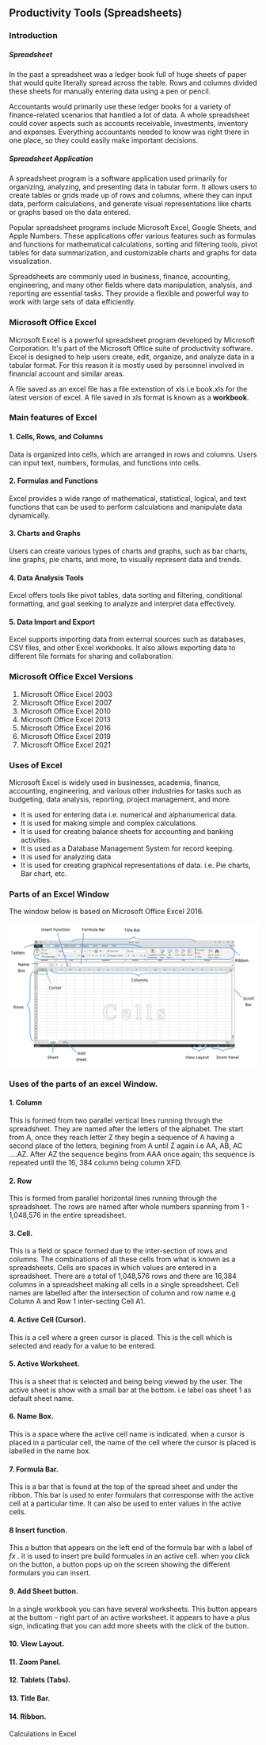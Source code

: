 ## Productivity Tools (Spreadsheets)

### Introduction

##### Spreadsheet

In the past a spreadsheet was a ledger book full of huge sheets of paper that would quite literally spread across the table. Rows and columns divided these sheets for manually entering data using a pen or pencil.

Accountants would primarily use these ledger books for a variety of finance-related scenarios that handled a lot of data. A whole spreadsheet could cover aspects such as accounts receivable, investments, inventory and expenses. Everything accountants needed to know was right there in one place, so they could easily make important decisions.

##### Spreadsheet Application 
A spreadsheet program is a software application used primarily for organizing, analyzing, and presenting data in tabular form. It allows users to create tables or grids made up of rows and columns, where they can input data, perform calculations, and generate visual representations like charts or graphs based on the data entered.

Popular spreadsheet programs include Microsoft Excel, Google Sheets, and Apple Numbers. These applications offer various features such as formulas and functions for mathematical calculations, sorting and filtering tools, pivot tables for data summarization, and customizable charts and graphs for data visualization.

Spreadsheets are commonly used in business, finance, accounting, engineering, and many other fields where data manipulation, analysis, and reporting are essential tasks. They provide a flexible and powerful way to work with large sets of data efficiently.

### Microsoft Office Excel

Microsoft Excel is a powerful spreadsheet program developed by Microsoft Corporation. It's part of the Microsoft Office suite of productivity software. Excel is designed to help users create, edit, organize, and analyze data in a tabular format. For this reason it is mostly used by personnel involved in financial account and similar areas.

A file saved as an excel file has a file extenstion of xls i.e book.xls for the latest version of excel. A file saved in xls format is known as a **workbook**.

### Main features of Excel

#### 1. Cells, Rows, and Columns
Data is organized into cells, which are arranged in rows and columns. Users can input text, numbers, formulas, and functions into cells.

#### 2. Formulas and Functions
Excel provides a wide range of mathematical, statistical, logical, and text functions that can be used to perform calculations and manipulate data dynamically.

#### 3. Charts and Graphs
Users can create various types of charts and graphs, such as bar charts, line graphs, pie charts, and more, to visually represent data and trends.

#### 4. Data Analysis Tools
Excel offers tools like pivot tables, data sorting and filtering, conditional formatting, and goal seeking to analyze and interpret data effectively.

#### 5. Data Import and Export
Excel supports importing data from external sources such as databases, CSV files, and other Excel workbooks. It also allows exporting data to different file formats for sharing and collaboration.

### Microsoft Office Excel Versions 
1. Microsoft Office Excel 2003
2. Microsoft Office Excel 2007
3. Microsoft Office Excel 2010
4. Microsoft Office Excel 2013
5. Microsoft Office Excel 2016
6. Microsoft Office Excel 2019
7. Microsoft Office Excel 2021

### Uses of Excel

Microsoft Excel is widely used in businesses, academia, finance, accounting, engineering, and various other industries for tasks such as budgeting, data analysis, reporting, project management, and more.

- It is used for entering data i.e. numerical and alphanumerical data.
- It is used for making simple and complex calculations.
- It is used for creating balance sheets for accounting and banking activities.
- It is used as a Database Management System for record keeping.
- It is used for analyzing data
- It is used for creating graphical representations of data.  i.e. Pie charts, Bar chart, etc.
### Parts of an Excel Window

The window below is based on Microsoft Office Excel 2016.

![Excel Window](image.png)

### Uses of the parts of an excel Window.

#### 1. Column
This is formed from two parallel vertical lines running through the spreadsheet. They are named after the letters of the alphabet. The start from A, once they reach letter Z they begin a sequence of A having a second place of the letters, begining from A until Z again i.e AA, AB, AC ....AZ. After AZ the sequence begins from AAA once again; ths sequence is repeated until the 16, 384 column being column XFD.

#### 2. Row

This is formed from parallel horizontal lines running through the spreadsheet. The rows are named after whole numbers spanning from 1 - 1,048,576 in the entire spreadsheet.

#### 3. Cell.
This is a field or space formed due to the inter-section of rows and columns. The combinations of all these cells from what is known as a spreadsheets. Cells are spaces in which values are entered in a spreadsheet. There are a total of 1,048,576 rows and there are 16,384 columns in a spreadsheet making all cells in a single spreadsheet. Cell names are labelled after the intersection of column and row name e.g Column A and Row 1 inter-secting Cell A1.

#### 4. Active Cell (Cursor).
This is a cell where a green cursor is placed. This is the cell which is selected and ready for a value to be entered.

#### 5. Active Worksheet.
This is a sheet that is selected and being being viewed by the user. The active sheet is show with a small bar at the bottom. i.e label oas sheet 1 as default sheet name.

#### 6. Name Box.
This is a space where the active cell name is indicated. when a cursor is placed in a particular cell, the name of the cell where the cursor is placed is labelled in the name box.

#### 7. Formula Bar.
This is a bar that is found at the top of the spread sheet and under the ribbon. This bar is used to enter formulars that corresponse with the active cell at a particular time. It can also be used to enter values in the active cells.

#### 8 Insert function.
This a button that appears on the left end of the formula bar with a label of _fx_ . it is used to insert pre build formuales in an active cell. when you click on the button, a button pops up on the screen showing the different formulars you can insert.

#### 9. Add Sheet button.
In a single workbook you can have several worksheets. This button appears at the buttom - right part of an active worksheet. it appears to have a plus sign, indicating that you can add more sheets with the click of the button.

#### 10. View Layout.

#### 11. Zoom Panel.

#### 12. Tablets (Tabs).

#### 13. Title Bar.

#### 14. Ribbon.

Calculations in Excel
